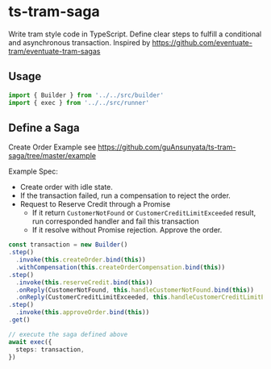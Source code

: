 # ts-tram-saga
Write tram style code in TypeScript. Define clear steps to fulfill a conditional and asynchronous transaction.
Inspired by https://github.com/eventuate-tram/eventuate-tram-sagas

## Usage
```ts
import { Builder } from '../../src/builder'
import { exec } from '../../src/runner'
```

## Define a Saga
Create Order Example
see https://github.com/guAnsunyata/ts-tram-saga/tree/master/example

Example Spec:
- Create order with idle state.
- If the transaction failed, run a compensation to reject the order.
- Request to Reserve Credit through a Promise
  - If it return `CustomerNotFound` or `CustomerCreditLimitExceeded` result, run corresponded handler and fail this transaction
  - If it resolve without Promise rejection. Approve the order.

```ts
const transaction = new Builder()
.step()
  .invoke(this.createOrder.bind(this))
  .withCompensation(this.createOrderCompensation.bind(this))
.step()
  .invoke(this.reserveCredit.bind(this))
  .onReply(CustomerNotFound, this.handleCustomerNotFound.bind(this))
  .onReply(CustomerCreditLimitExceeded, this.handleCustomerCreditLimitExceeded.bind(this))
.step()
  .invoke(this.approveOrder.bind(this))
.get()

// execute the saga defined above
await exec({
  steps: transaction,
})
```
